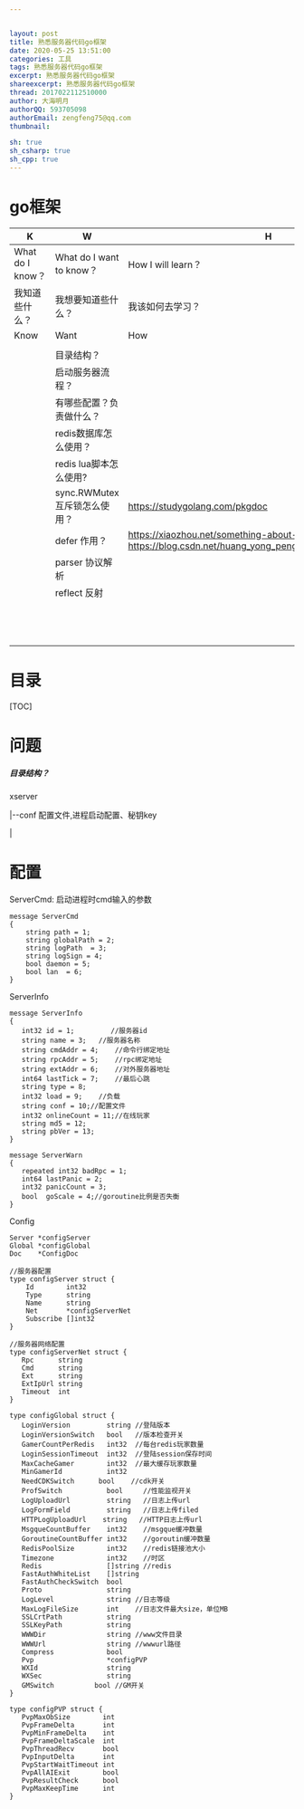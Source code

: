 ```yaml
---


layout: post
title: 熟悉服务器代码go框架
date: 2020-05-25 13:51:00
categories: 工具
tags: 熟悉服务器代码go框架
excerpt: 熟悉服务器代码go框架
shareexcerpt: 熟悉服务器代码go框架
thread: 2017022112510000
author: 大海明月
authorQQ: 593705098
authorEmail: zengfeng75@qq.com
thumbnail:

sh: true
sh_csharp: true
sh_cpp: true
---
```





# go框架


| K                | W                        | H                  | L                     |
| ---------------- | ------------------------ | ------------------ | --------------------- |
| What do I know？ | What do I want to know？ | How I will learn？ | What I have learned？ |
| 我知道些什么？   | 我想要知道些什么？       | 我该如何去学习？   | 我学到了什么？        |
| Know             | Want                     | How                | Learned               |
|              |                      |                 |                |
|                  | 目录结构？ |                    |                       |
|                  | 启动服务器流程？ |                    |                       |
|                  | 有哪些配置？负责做什么？ |                    |                       |
|                  | redis数据库怎么使用？ |                    |                       |
|                  | redis lua脚本怎么使用? |                    |                       |
|                  | sync.RWMutex 互斥锁怎么使用？ | https://studygolang.com/pkgdoc |                       |
|                  | defer 作用？ | https://xiaozhou.net/something-about-defer-2014-05-25.html<br />https://blog.csdn.net/huang_yong_peng/article/details/82950743 |                       |
|                  | parser 协议解析 |                    |                       |
|                  | reflect 反射 |                    |                       |
|                  |                          |                    |                       |
|                  |                          |                    |                       |
|                  |                          |                    |                       |
|                  |                          |                    |                       |
|                  |                          |                    |                       |
|                  |                          |                    |                       |
|                  |                          |                    |                       |
|                  |                          |                    |                       |
|                  |                          |                    |                       |
|                  |                          |                    |                       |
|                  |                          |                 |                |
|              |  |                 |                |
|              |  |                 |                |



# 目录

[TOC]

# 问题

##### 目录结构？

xserver

|--conf     配置文件,进程启动配置、秘钥key

|





# 配置



ServerCmd: 启动进程时cmd输入的参数

```
message ServerCmd
{
	string path = 1;
	string globalPath = 2;
	string logPath  = 3;
	string logSign = 4;
	bool daemon = 5;
	bool lan  = 6;
}
```

ServerInfo

```
message ServerInfo
{
   int32 id = 1;         //服务器id
   string name = 3;   //服务器名称
   string cmdAddr = 4;    //命令行绑定地址
   string rpcAddr = 5;    //rpc绑定地址
   string extAddr = 6;    //对外服务器地址
   int64 lastTick = 7;    //最后心跳
   string type = 8;
   int32 load = 9;    //负载
   string conf = 10;//配置文件
   int32 onlineCount = 11;//在线玩家
   string md5 = 12;
   string pbVer = 13;
}
```

```
message ServerWarn
{
   repeated int32 badRpc = 1;  
   int64 lastPanic = 2;
   int32 panicCount = 3;
   bool  goScale = 4;//goroutine比例是否失衡
}
```



Config

```
Server *configServer
Global *configGlobal
Doc    *ConfigDoc
```





```
//服务器配置
type configServer struct {
	Id        int32
	Type      string
	Name      string
	Net       *configServerNet
	Subscribe []int32
}
```



```
//服务器网络配置
type configServerNet struct {
   Rpc      string
   Cmd      string
   Ext      string
   ExtIpUrl string
   Timeout  int
}
```





```
type configGlobal struct {
   LoginVersion         string //登陆版本
   LoginVersionSwitch   bool   //版本检查开关
   GamerCountPerRedis   int32  //每台redis玩家数量
   LoginSessionTimeout  int32  //登陆session保存时间
   MaxCacheGamer        int32  //最大缓存玩家数量
   MinGamerId           int32
   NeedCDKSwitch      bool    //cdk开关
   ProfSwitch           bool     //性能监视开关
   LogUploadUrl         string   //日志上传url
   LogFormField         string   //日志上传filed
   HTTPLogUploadUrl    string   //HTTP日志上传url
   MsgqueCountBuffer    int32    //msgque缓冲数量
   GoroutineCountBuffer int32    //goroutin缓冲数量
   RedisPoolSize        int32    //redis链接池大小
   Timezone             int32    //时区
   Redis                []string //redis
   FastAuthWhiteList    []string
   FastAuthCheckSwitch  bool
   Proto                string
   LogLevel             string //日志等级
   MaxLogFileSize       int    //日志文件最大size，单位MB
   SSLCrtPath           string
   SSLKeyPath           string
   WWWDir               string //www文件目录
   WWWUrl               string //wwwurl路径
   Compress             bool
   Pvp                  *configPVP
   WXId                 string
   WXSec                string
   GMSwitch          bool //GM开关
}
```





```
type configPVP struct {
   PvpMaxObSize        int
   PvpFrameDelta       int
   PvpMinFrameDelta    int
   PvpFrameDeltaScale  int
   PvpThreadRecv       bool
   PvpInputDelta       int
   PvpStartWaitTimeout int
   PvpAllAIExit        bool
   PvpResultCheck      bool
   PvpMaxKeepTime      int
}
```